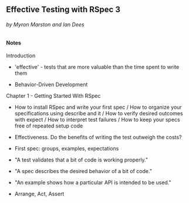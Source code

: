 ## Effective Testing with RSpec 3
###### by Myron Marston and Ian Dees

#### Notes

Introduction

* 'effective' - tests that are more valuable than the time spent to write them

* Behavior-Driven Development

Chapter 1 - Getting Started With RSpec

* How to install RSpec and write your first spec / How to organize your specifications using describe and it / How to verify desired outcomes with expect / How to interpret test failures / How to keep your specs free of repeated setup code

* Effectiveness. Do the benefits of writing the test outweigh the costs?

* First spec: groups, examples, expectations

* "A test validates that a bit of code is working properly."

* "A spec describes the desired behavior of a bit of code."

* "An example shows how a particular API is intended to be used."

* Arrange, Act, Assert
